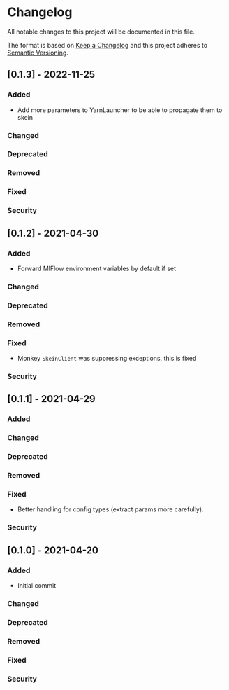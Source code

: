 # Changelog

All notable changes to this project will be documented in this file.

The format is based on [Keep a Changelog](https://keepachangelog.com/en/1.0.0/) and this project adheres to [Semantic Versioning](https://semver.org).


## [0.1.3] - 2022-11-25

### Added
- Add more parameters to YarnLauncher to be able to propagate them to skein

### Changed
### Deprecated
### Removed
### Fixed
### Security

## [0.1.2] - 2021-04-30

### Added
- Forward MlFlow environment variables by default if set

### Changed
### Deprecated
### Removed
### Fixed
- Monkey `SkeinClient` was suppressing exceptions, this is fixed

### Security

## [0.1.1] - 2021-04-29

### Added
### Changed
### Deprecated
### Removed
### Fixed
- Better handling for config types (extract params more carefully).

### Security

## [0.1.0] - 2021-04-20

### Added
- Initial commit

### Changed
### Deprecated
### Removed
### Fixed
### Security
